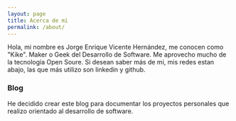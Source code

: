 ```yaml
---
layout: page
title: Acerca de mi
permalink: /about/
---
```


Hola, mi nombre es Jorge Enrique Vicente Hernández, me conocen como "Kike". 
Maker o Geek del Desarrollo de Software. 
Me aprovecho mucho de la tecnología Open Soure.
Si desean saber más de mi, mis redes estan abajo, las que más utilizo son linkedin y github.

### Blog

He decidido crear este blog para documentar los proyectos personales que realizo orientado al desarrollo de software.
